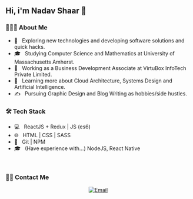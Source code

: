 ## Hi, i'm Nadav Shaar 👋

<h3> 👨🏻‍💻 About Me </h3>

- 🤔 &nbsp; Exploring new technologies and developing software solutions and quick hacks.
- 🎓 &nbsp; Studying Computer Science and Mathematics at University of Massachusetts Amherst.
- 💼 &nbsp; Working as a Business Development Associate at VirtuBox InfoTech Private Limited.
- 🌱 &nbsp; Learning more about Cloud Architecture, Systems Design and Artificial Intelligence.
- ✍️ &nbsp; Pursuing Graphic Design and Blog Writing as hobbies/side hustles.

<h3>🛠 Tech Stack</h3>

- 💻 &nbsp; ReactJS + Redux | JS (es6)
- 🌐 &nbsp; HTML | CSS | SASS
- 🔧 &nbsp; Git | NPM
- 🎓 &nbsp; (Have experience with...) NodeJS, React Native

<br/>

<h3> 🤝🏻 Contact Me </h3>

<p align="center">
<a href="mailto:nadavshaar@gmail.com"><img alt="Email" src="https://img.shields.io/badge/Email-avsingh@umass.edu-blue?style=flat-square&logo=gmail"></a>
</p>
